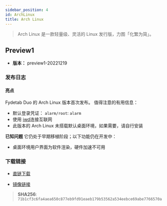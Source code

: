 ```yaml
---
sidebar_position: 4
id: ArchLinux
title: Arch Linux
---
```

> Arch Linux 是一款轻量级、灵活的 Linux 发行版，力图「化繁为简」。

## Preview1

- **版本：** preview1-20221219

### 发布日志

#### **亮点**

Fydetab Duo 的 Arch Linux 版本首次发布。
值得注意的有用信息：

- 默认登录凭证： ```alarm/root```: ```alarm```
- 使用 [iwd](https://wiki.archlinux.org/title/iwd)连接互联网
- 此版本的 Arch Linux 未搭载默认桌面环境，如果需要，请自行安装


**已知问题**
它仍处于早期移植阶段；以下功能仍在开发中：

- 桌面环境用户界面为软件渲染，硬件加速不可用

### 下载链接

- [直链下载](https://download.fydeos.io/fydetabduo/fydetab_duo-archlinux-update-20221219.img.xz)

- [镜像链接]( https://fydeos-my.sharepoint.cn/:u:/g/personal/fyde_fydeos_partner_onmschina_cn/EdVSYqlugmdCkhcRd0NUK5MB5e7yv2nhXpFsjJrErH2ElQ?e=34F1RR)

>**SHA256**: `71b1cf3c6fa4aea650c877eb9fd91eaeb179b53562a534eebce69abe7766570a`